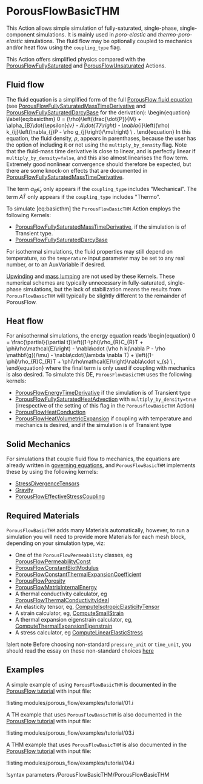 # PorousFlowBasicTHM

This Action allows simple simulation of fully-saturated, single-phase, single-component simulations.  It is mainly used in *poro-elastic* and *thermo-poro-elastic* simulations.  The fluid flow may be optionally coupled
to mechanics and/or heat flow using the `coupling_type` flag.

This Action offers simplified physics compared with the [PorousFlowFullySaturated](PorousFlowFullySaturated.md) and [PorousFlowUnsaturated](PorousFlowUnsaturated.md) Actions.

## Fluid flow

The fluid equation is a simplified form of the full [PorousFlow fluid equation](/porous_flow/governing_equations.md) (see [PorousFlowFullySaturatedMassTimeDerivative](/PorousFlowFullySaturatedMassTimeDerivative.md) and [PorousFlowFullySaturatedDarcyBase](/PorousFlowFullySaturatedDarcyBase.md) for the derivation):
\begin{equation}
\label{eq:basicthm}
0 = (\rho)\left(\frac{\dot{P}}{M} + \alpha_{B}\dot{\epsilon}_{v} - A\dot{T}\right) -
\nabla_{i}\left((\rho) k_{ij}\left(\nabla_{j}P - \rho g_{j}\right)/\mu\right)
\ .
\end{equation}
In this equation, the fluid density, $\rho$, appears in parenthases, because the user has the option of including it or not using the `multiply_by_density` flag.  Note that the fluid-mass time derivative is close to linear, and is perfectly linear if `multiply_by_density=false`, and this also almost linearises the flow term.  Extremely good nonlinear convergence should therefore be expected, but there are some knock-on effects that are documented in [PorousFlowFullySaturatedMassTimeDerivative](/PorousFlowFullySaturatedMassTimeDerivative.md).

The term $\alpha_{B}\dot{\epsilon}_{v}$ only appears if the `coupling_type` includes "Mechanical".  The term $A\dot{T}$ only appears if the `coupling_type` includes "Thermo".

To simulate [eq:basicthm] the `PorousFlowBasicTHM` Action employs the following Kernels:

- [PorousFlowFullySaturatedMassTimeDerivative](/PorousFlowFullySaturatedMassTimeDerivative.md), if the simulation is of Transient type.
- [PorousFlowFullySaturatedDarcyBase](/PorousFlowFullySaturatedDarcyBase.md)

For isothermal simulations, the fluid properties may still depend on temperature, so the `temperature` input parameter may be set to any real number, or to an AuxVariable if desired.

[Upwinding](/porous_flow/upwinding.md) and [mass lumping](/porous_flow/mass_lumping.md) are not used by these Kernels.  These numerical schemes are typically unnecessary in fully-saturated, single-phase simulations, but the lack of stabilization means the results from `PorousFlowBasicTHM` will typically be slightly different to the remainder of PorousFlow.

## Heat flow

For anisothermal simulations, the energy equation reads
\begin{equation}
0 = \frac{\partial}{\partial t}\left((1-\phi)\rho_{R}C_{R}T + \phi\rho\mathcal{E}\right) - \nabla\cdot (\rho h k(\nabla P - \rho \mathbf{g})/\mu) - \nabla\cdot(\lambda \nabla T) + \left((1-\phi)\rho_{R}C_{R}T + \phi\rho\mathcal{E}\right)\nabla\cdot v_{s} \ ,
\end{equation}
where the final term is only used if coupling with mechanics is also desired.  To simulate this DE, `PorousFlowBasicTHM` uses the following kernels:

- [PorousFlowEnergyTimeDerivative](/PorousFlowEnergyTimeDerivative.md) if the simulation is of Transient type
- [PorousFlowFullySaturatedHeatAdvection](/PorousFlowFullySaturatedHeatAdvection.md) with `multiply_by_density=true` (irrespective of the setting of this flag in the `PorousflowBasicTHM` Action)
- [PorousFlowHeatConduction](/PorousFlowHeatConduction.md)
- [PorousFlowHeatVolumetricExpansion](/PorousFlowHeatVolumetricExpansion.md) if coupling with temperature and mechanics is desired, and if the simulation is of Transient type

## Solid Mechanics

For simulations that couple fluid flow to mechanics, the equations are already written in [governing equations](/porous_flow/governing_equations.md), and `PorousFlowBasicTHM` implements these by using the following kernels:

- [StressDivergenceTensors](/StressDivergenceTensors.md)
- [Gravity](/Gravity.md)
- [PorousFlowEffectiveStressCoupling](/PorousFlowEffectiveStressCoupling.md)

## Required Materials

`PorousFlowBasicTHM` adds many Materials automatically, however, to run a simulation you will need to provide more Materials for each mesh block, depending on your simulation type, viz:

- One of the `PorousFlowPermeability` classes, eg [PorousFlowPermeabilityConst](PorousFlowPermeabilityConst.md)
- [PorousFlowConstantBiotModulus](/PorousFlowConstantBiotModulus.md)
- [PorousFlowConstantThermalExpansionCoefficient](/PorousFlowConstantThermalExpansionCoefficient.md)
- [PorousFlowPorosity](/PorousFlowPorosity.md)
- [PorousFlowMatrixInternalEnergy](/PorousFlowMatrixInternalEnergy.md)
- A thermal conductivity calculator, eg [PorousFlowThermalConductivityIdeal](/PorousFlowThermalConductivityIdeal.md)
- An elasticity tensor, eg, [ComputeIsotropicElasticityTensor](/ComputeIsotropicElasticityTensor.md)
- A strain calculator, eg, [ComputeSmallStrain](/ComputeSmallStrain.md)
- A thermal expansion eigenstrain calculator, eg, [ComputeThermalExpansionEigenstrain](/ComputeThermalExpansionEigenstrain.md)
- A stress calculator, eg [ComputeLinearElasticStress](/ComputeLinearElasticStress.md)

!alert note
Before choosing non-standard `pressure_unit` or `time_unit`, you should read the essay on these non-standard choices [here](PorousFlowSingleComponentFluid.md)


## Examples

A simple example of using `PorousFlowBasicTHM` is documented in the [PorousFlow tutorial](/porous_flow/tutorial_01.md) with input file:

!listing modules/porous_flow/examples/tutorial/01.i

A TH example that uses `PorousFlowBasicTHM` is also documented in the [PorousFlow tutorial](/porous_flow/tutorial_03.md) with input file:

!listing modules/porous_flow/examples/tutorial/03.i

A THM example that uses `PorousFlowBasicTHM` is also documented in the [PorousFlow tutorial](/porous_flow/tutorial_04.md) with input file:

!listing modules/porous_flow/examples/tutorial/04.i

!syntax parameters /PorousFlowBasicTHM/PorousFlowBasicTHM
